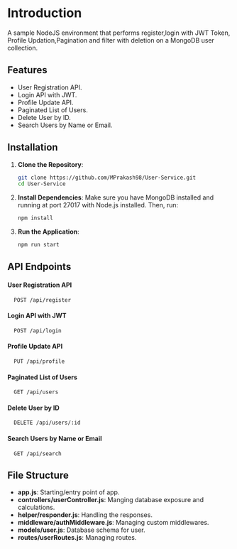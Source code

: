 # Introduction
A sample NodeJS environment that performs register,login with JWT Token, Profile Updation,Pagination and filter with deletion on a MongoDB user collection.


## Features

- User Registration API.
- Login API with JWT.
- Profile Update API.
- Paginated List of Users.
- Delete User by ID.
- Search Users by Name or Email.


## Installation

1. **Clone the Repository**:
   ```bash
   git clone https://github.com/MPrakash98/User-Service.git
   cd User-Service
   ```
    
2. **Install Dependencies**:
Make sure you have MongoDB installed and running at port 27017 with Node.js installed. Then, run:
   ```bash
   npm install
   ```

3. **Run the Application**:
   ```bash
   npm run start
   ```
    
## API Endpoints


#### User Registration API

```http
  POST /api/register
```

#### Login API with JWT

```http
  POST /api/login
```

#### Profile Update API

```http
  PUT /api/profile
```

#### Paginated List of Users

```http
  GET /api/users
```

#### Delete User by ID

```http
  DELETE /api/users/:id
```

#### Search Users by Name or Email

```http
  GET /api/search
```

## File Structure

- **app.js**: Starting/entry point of app.
- **controllers/userController.js**: Manging database exposure and calculations.
- **helper/responder.js**: Handling the responses.
- **middleware/authMiddleware.js**: Managing custom middlewares.
- **models/user.js**: Database schema for user.
- **routes/userRoutes.js**: Managing routes.
